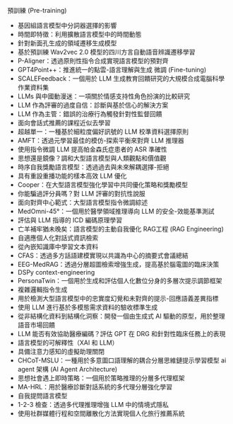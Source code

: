 
預訓練 (Pre-training)
 * 基因組語言模型中分詞器選擇的影響
 * 時間即特徵：利用擴散語言模型中的時間動態
 * 針對新面孔生成的領域遷移生成模型
 * 基於預訓練 Wav2vec 2.0 模型的四川方言自動語音辨識遷移學習
 * P-Aligner：透過原則性指令合成實現語言模型的預對齊
 * GPT4Point++：推進統一的點雲-語言理解與生成
微調 (Fine-tuning)
 * SCALEFeedback：一個用於 LLM 生成教育回饋研究的大規模合成電腦科學作業資料集
 * LLMs 與中國動漫迷：一項關於情感支持性角色扮演的比較研究
 * LLM 作為評審的過度自信：診斷與基於信心的解決方案
 * LLM 作為主管：錯誤的治療行為觸發針對性監督回饋
 * 面向會話式推薦的課程近似去學習
 * 超越單一：一種基於細粒度偏好訊號的 LLM 校準資料選擇原則
 * AMFT：透過元學習最佳的模仿-探索平衡來對齊 LLM 推理器
 * 使用指令微調 LLM 提高帕金森氏症患者的 ASR 準確性
 * 思想還是鏡像？調和大型語言模型與人類觀點和價值觀
 * 時序自我獎勵語言模型：透過過去與未來解耦選擇-拒絕
 * 具有重設重播功能的樣本高效 LLM 優化
 * Cooper：在大型語言模型強化學習中共同優化策略和獎勵模型
 * 你能騙過評分員嗎？對 LLM 評審的對抗性說服
 * 面向對齊中心範式：大型語言模型指令微調綜述
 * MedOmni-45°：一個用於醫學領域推理導向 LLM 的安全-效能基準測試
 * 評估與 LLM 指導的 ICD 編碼原理學習
 * 亡羊補牢猶未晚矣：語言模型的主動自我優化
RAG工程 (RAG Engineering)
 * 自適應個人化對話式資訊檢索
 * 從內嵌知識庫中學習文本資料
 * CFAS：透過多方話語建模實現以共識為中心的摘要式會議總結
 * EEG-MedRAG：透過分層超圖檢索增強生成，提高基於腦電圖的臨床決策
 * DSPy
context-engineering
 * PersonaTwin：一個用於生成和評估個人化數位分身的多層次提示調節框架
 * 複雜邏輯指令生成
 * 用於檢測大型語言模型中的忠實度幻覺和未對齊的提示-回應語義差異指標
 * 使用 LLM 進行基於多模態需求資料的驗收標準生成
 * 從非結構化資料到結構化洞察：開發一個由生成式 AI 驅動的原型，用於整理語音市場回饋
 * LLM 能否有效協助醫療編碼？評估 GPT 在 DRG 和針對性臨床任務上的表現
 * 語言模型的可解釋性（XAI 和 LLM）
 * 具備注意力感知的虛擬助理關閉
 * CHCoT-MSLU：一種用於多意圖口語理解的耦合分層思維鏈提示學習模型
ai agent 架構 (AI Agent Architecture)
 * 思想社會遇上即時策略：一個用於策略推理的分層多代理框架
 * MA-HRL：用於醫療診斷對話系統的多代理分層強化學習
 * 自我提問語言模型
 * 1-2-3 檢查：透過多代理推理增強 LLM 中的情境式隱私
 * 使用社群媒體行程和空間離散化方法實現個人化旅行推薦系統

